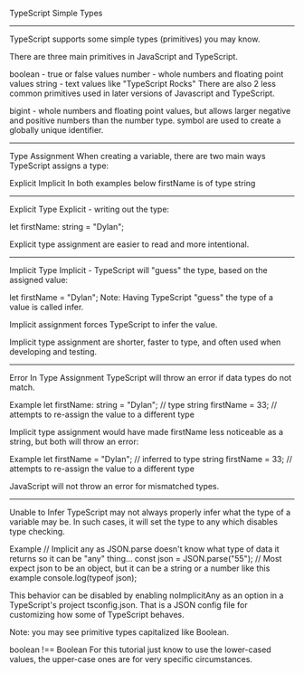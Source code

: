 TypeScript Simple Types

________________________________________________________________________

TypeScript supports some simple types (primitives) you may know.

There are three main primitives in JavaScript and TypeScript.

boolean - true or false values
number - whole numbers and floating point values
string - text values like "TypeScript Rocks"
There are also 2 less common primitives used in later versions of Javascript and TypeScript.

bigint - whole numbers and floating point values, but allows larger negative and positive numbers than the number type.
symbol are used to create a globally unique identifier.


________________________________________________________________________

Type Assignment
When creating a variable, there are two main ways TypeScript assigns a type:

Explicit
Implicit
In both examples below firstName is of type string


________________________________________________________________________

Explicit Type
Explicit - writing out the type:

let firstName: string = "Dylan";

Explicit type assignment are easier to read and more intentional.


________________________________________________________________________

Implicit Type
Implicit - TypeScript will "guess" the type, based on the assigned value:

let firstName = "Dylan";
Note: Having TypeScript "guess" the type of a value is called infer.

Implicit assignment forces TypeScript to infer the value.

Implicit type assignment are shorter, faster to type, and often used when developing and testing.


________________________________________________________________________

Error In Type Assignment
TypeScript will throw an error if data types do not match.

Example
let firstName: string = "Dylan"; // type string
firstName = 33; // attempts to re-assign the value to a different type

Implicit type assignment would have made firstName less noticeable as a string, but both will throw an error:

Example
let firstName = "Dylan"; // inferred to type string
firstName = 33; // attempts to re-assign the value to a different type

JavaScript will not throw an error for mismatched types.


________________________________________________________________________

Unable to Infer
TypeScript may not always properly infer what the type of a variable may be. In such cases, it will set the type to any which disables type checking.

Example
// Implicit any as JSON.parse doesn't know what type of data it returns so it can be "any" thing...
const json = JSON.parse("55");
// Most expect json to be an object, but it can be a string or a number like this example
console.log(typeof json);

This behavior can be disabled by enabling noImplicitAny as an option in a TypeScript's project tsconfig.json. That is a JSON config file for customizing how some of TypeScript behaves.

Note: you may see primitive types capitalized like Boolean.

boolean !== Boolean
For this tutorial just know to use the lower-cased values, the upper-case ones are for very specific circumstances.